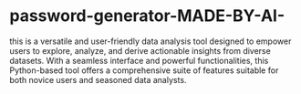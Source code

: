 # password-generator-MADE-BY-AI-
this is a versatile and user-friendly data analysis tool designed to empower users to explore, analyze, and derive actionable insights from diverse datasets. With a seamless interface and powerful functionalities, this Python-based tool offers a comprehensive suite of features suitable for both novice users and seasoned data analysts.
